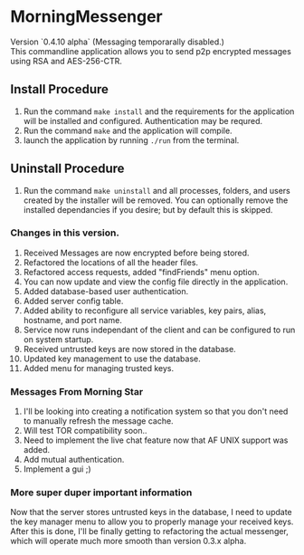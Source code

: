 # MorningMessenger
<p>
Version `0.4.10 alpha` (Messaging temporarally disabled.)<br>
This commandline application allows you to send p2p encrypted messages using RSA and AES-256-CTR.
</p>

## Install Procedure
1. Run the command `make install` and the requirements for the application will be installed and configured. Authentication may be requred.
2. Run the command `make` and the application will compile.
3. launch the application by running `./run` from the terminal.

## Uninstall Procedure
1. Run the command `make uninstall` and all processes, folders, and users created by the installer will be removed. You can optionally remove the installed dependancies if you desire; but by default this is skipped.

### Changes in this version.
1. Received Messages are now encrypted before being stored.
2. Refactored the locations of all the header files.
3. Refactored access requests, added "findFriends" menu option.
4. You can now update and view the config file directly in the application.
5. Added database-based user authentication.
6. Added server config table.
7. Added ability to reconfigure all service variables, key pairs, alias, hostname, and port name.
8. Service now runs independant of the client and can be configured to run on system startup.
9. Received untrusted keys are now stored in the database.
10. Updated key management to use the database.
11. Added menu for managing trusted keys.

### Messages From Morning Star
1. I'll be looking into creating a notification system so that you don't need to manually refresh the message cache.
2. Will test TOR compatibility soon..
3. Need to implement the live chat feature now that AF UNIX support was added.
4. Add mutual authentication.
5. Implement a gui ;)

### More super duper important information
Now that the server stores untrusted keys in the database, I need to update the key manager menu to allow you to properly manage your received keys.<br>
After this is done, I'll be finally getting to refactoring the actual messenger, which will operate much more smooth than version 0.3.x alpha.
